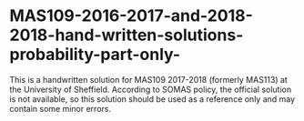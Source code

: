 # MAS109-2016-2017-and-2018-2018-hand-written-solutions-probability-part-only-
This is a handwritten solution for MAS109 2017-2018 (formerly MAS113) at the University of Sheffield. According to SOMAS policy, the official solution is not available, so this solution should be used as a reference only and may contain some minor errors.
